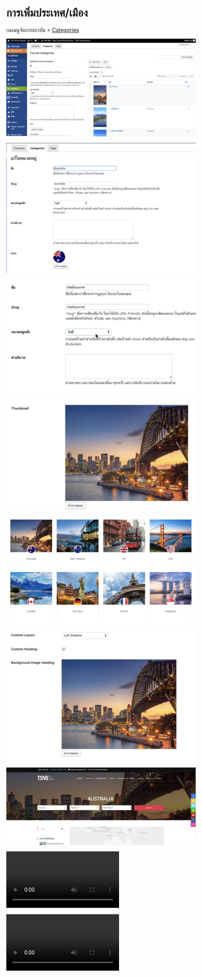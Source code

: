 # การเพิ่มประเทศ/เมือง

กดเมนูจัดการสถาบัน &gt; [Categories](https://bookandbox.net/wp-admin/edit-tags.php?taxonomy=course_category&post_type=lp_course)

![Categories = &#xE1B;&#xE23;&#xE30;&#xE40;&#xE17;&#xE28;/&#xE40;&#xE21;&#xE37;&#xE2D;&#xE07;](../.gitbook/assets/2562-03-30-16.41.02.png)

![&#xE01;&#xE32;&#xE23;&#xE40;&#xE1E;&#xE34;&#xE48;&#xE21;&#xE1B;&#xE23;&#xE30;&#xE40;&#xE17;&#xE28;](../.gitbook/assets/2562-03-30-16.41.18.png)

![&#xE01;&#xE32;&#xE23;&#xE40;&#xE1E;&#xE34;&#xE48;&#xE21;&#xE40;&#xE21;&#xE37;&#xE2D;&#xE07;](../.gitbook/assets/kapture-2019-03-30-at-16.51.01.gif)

![Thumbnail &#xE08;&#xE30;&#xE41;&#xE2A;&#xE14;&#xE07;&#xE40;&#xE1B;&#xE47;&#xE19;&#xE23;&#xE39;&#xE1B;&#xE2B;&#xE19;&#xE49;&#xE32;&#xE1B;&#xE01;](../.gitbook/assets/2562-03-30-16.41.23.png)

![&#xE15;&#xE31;&#xE27;&#xE2D;&#xE22;&#xE48;&#xE32;&#xE07; Thumbnail ](../.gitbook/assets/2562-03-30-16.44.48.png)

![Background image Heading &#xE08;&#xE30;&#xE41;&#xE2A;&#xE14;&#xE07;&#xE02;&#xE49;&#xE32;&#xE07;&#xE1A;&#xE19;&#xE2A;&#xE38;&#xE14;&#xE02;&#xE2D;&#xE07;&#xE1B;&#xE23;&#xE30;&#xE40;&#xE17;&#xE28;](../.gitbook/assets/2562-03-30-16.41.30.png)

![&#xE15;&#xE31;&#xE27;&#xE2D;&#xE22;&#xE48;&#xE32;&#xE07; Background image Heading](../.gitbook/assets/2562-03-30-16.45.33.png)

![Blog &#xE04;&#xE37;&#xE2D;&#xE2B;&#xE21;&#xE27;&#xE14;&#xE2B;&#xE21;&#xE39;&#xE48;&#xE1A;&#xE17;&#xE04;&#xE27;&#xE32;&#xE21;&#xE17;&#xE35;&#xE48;&#xE15;&#xE49;&#xE2D;&#xE07;&#xE01;&#xE32;&#xE23;&#xE1C;&#xE39;&#xE01;&#xE01;&#xE31;&#xE1A;&#xE2B;&#xE19;&#xE49;&#xE32;&#xE19;&#xE35;&#xE49;](../.gitbook/assets/2562-04-07-19.34.40.mov)

![&#xE27;&#xE34;&#xE18;&#xE35;&#xE01;&#xE32;&#xE23;&#xE19;&#xE33; Map-Shortcode &#xE21;&#xE32;&#xE43;&#xE2A;&#xE48;](../.gitbook/assets/2562-04-07-19.34.56.mov)


